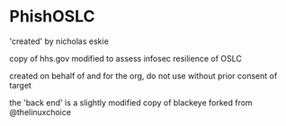 # PhishOSLC

'created' by nicholas eskie

copy of hhs.gov modified to assess infosec resilience of OSLC

created on behalf of and for the org, do not use without prior consent of target

the 'back end' is a slightly modified copy of blackeye forked from @thelinuxchoice
